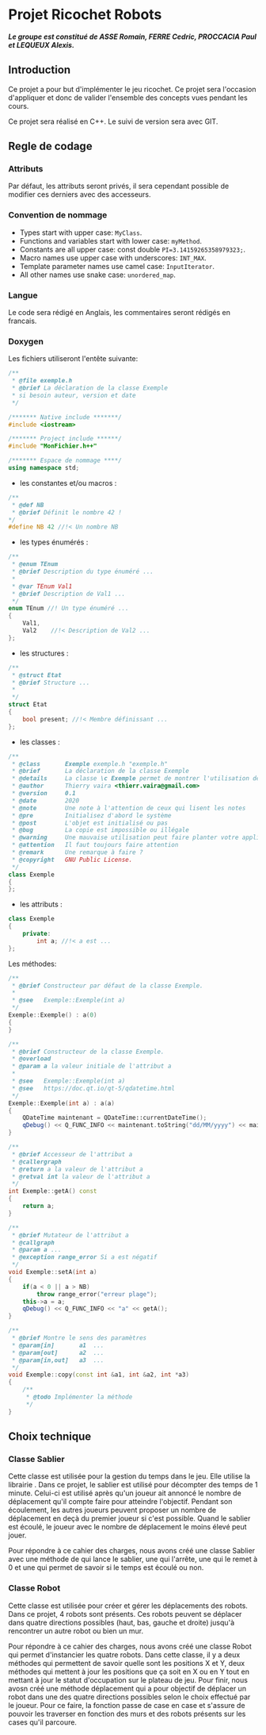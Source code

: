 # Projet Ricochet Robots
***Le groupe est constitué de ASSE Romain, FERRE Cedric, PROCCACIA Paul et LEQUEUX Alexis.***

## Introduction

Ce projet a pour but d'implémenter le jeu ricochet. Ce projet sera l'occasion d'appliquer et donc de valider l'ensemble des concepts vues pendant les cours.

Ce projet sera réalisé en C++. Le suivi de version sera avec GIT.

## Regle de codage

### Attributs
Par défaut, les attributs seront privés, il sera cependant possible de modifier ces derniers avec des accesseurs.

### Convention de nommage
- Types start with upper case: `MyClass`.
- Functions and variables start with lower case: `myMethod`.
- Constants are all upper case: const double `PI=3.14159265358979323;`.
- Macro names use upper case with underscores: `INT_MAX`.
- Template parameter names use camel case: `InputIterator`.
- All other names use snake case: `unordered_map`.

### Langue

Le code sera rédigé en Anglais, les commentaires seront rédigés en francais.

### Doxygen

Les fichiers utiliseront l'entête suivante:

``` C++
/**
 * @file exemple.h
 * @brief La déclaration de la classe Exemple
 * si besoin auteur, version et date
 */

/******* Native include *******/
#include <iostream>

/******* Project include ******/
#include "MonFichier.h++"

/******* Espace de nommage ****/
using namespace std;

```

- les constantes et/ou macros :

```C++
/**
 * @def NB
 * @brief Définit le nombre 42 !
*/
#define NB 42 //!< Un nombre NB
```
- les types énumérés :
```C++
/**
 * @enum TEnum
 * @brief Description du type énuméré ...
 *
 * @var TEnum Val1
 * @brief Description de Val1 ...
 */
enum TEnum //! Un type énuméré ...
{
    Val1,
    Val2    //!< Description de Val2 ...
};
```
- les structures :
``` C++
/**
 * @struct Etat
 * @brief Structure ...
 *
 */
struct Etat
{
    bool present; //!< Membre définissant ...
};
```
- les classes :
``` C++
/**
 * @class       Exemple exemple.h "exemple.h"
 * @brief       La déclaration de la classe Exemple
 * @details     La classe \c Exemple permet de montrer l'utilisation des \em tags \b Doxygen
 * @author      Thierry vaira <thierr.vaira@gmail.com>
 * @version     0.1
 * @date        2020
 * @note        Une note à l'attention de ceux qui lisent les notes
 * @pre         Initialisez d'abord le système
 * @post        L'objet est initialisé ou pas
 * @bug         La copie est impossible ou illégale
 * @warning     Une mauvaise utilisation peut faire planter votre application (c'est votre faute)
 * @attention   Il faut toujours faire attention
 * @remark      Une remarque à faire ?
 * @copyright   GNU Public License.
 */
class Exemple
{
};
```
- les attributs :
``` C++
class Exemple
{
    private:
        int a; //!< a est ...
};
```

Les méthodes:

``` C++
/**
 * @brief Constructeur par défaut de la classe Exemple.
 *
 * @see   Exemple::Exemple(int a)
 */
Exemple::Exemple() : a(0)
{
}

/**
 * @brief Constructeur de la classe Exemple.
 * @overload
 * @param a la valeur initiale de l'attribut a
 *
 * @see   Exemple::Exemple(int a)
 * @see   https://doc.qt.io/qt-5/qdatetime.html
 */
Exemple::Exemple(int a) : a(a)
{
    QDateTime maintenant = QDateTime::currentDateTime();
    qDebug() << Q_FUNC_INFO << maintenant.toString("dd/MM/yyyy") << maintenant.toString("hh:mm:ss") << "a" << a << this;
}

/**
 * @brief Accesseur de l'attribut a
 * @callergraph
 * @return a la valeur de l'attribut a
 * @retval int la valeur de l'attribut a
 */
int Exemple::getA() const
{
    return a;
}

/**
 * @brief Mutateur de l'attribut a
 * @callgraph
 * @param a ...
 * @exception range_error Si a est négatif
 */
void Exemple::setA(int a)
{
    if(a < 0 || a > NB)
        throw range_error("erreur plage");
    this->a = a;
    qDebug() << Q_FUNC_INFO << "a" << getA();
}

/**
 * @brief Montre le sens des paramètres
 * @param[in]       a1  ...
 * @param[out]      a2  ...
 * @param[in,out]   a3  ...
 */
void Exemple::copy(const int &a1, int &a2, int *a3)
{
    /**
     * @todo Implémenter la méthode
     */
}
```
## Choix technique

### Classe Sablier

Cette classe est utilisée pour la gestion du temps dans le jeu. Elle utilise la librairie <Chrono>. 
Dans ce projet, le sablier est utilisé pour décompter des temps de 1 minute. Celui-ci est utilisé après qu'un joueur ait annoncé le nombre de déplacement qu'il compte faire pour atteindre l'objectif. Pendant son écoulement, les autres joueurs peuvent proposer un nombre de déplacement en deçà du premier joueur si c'est possible. Quand le sablier est écoulé, le joueur avec le nombre de déplacement le moins élevé peut jouer.
    
Pour répondre à ce cahier des charges, nous avons créé une classe Sablier avec une méthode de qui lance le sablier, une qui l'arrête, une qui le remet à 0 et une qui permet de savoir si le temps est écoulé ou non.
 
### Classe Robot
    
Cette classe est utilisée pour créer et gérer les déplacements des robots.
Dans ce projet, 4 robots sont présents. Ces robots peuvent se déplacer dans quatre directions possibles (haut, bas, gauche et droite) jusqu'à rencontrer un autre robot ou bien un mur.
    
Pour répondre à ce cahier des charges, nous avons créé une classe Robot qui permet d'instancier les quatre robots. Dans cette classe, il y a deux méthodes qui permettent de savoir quelle sont les positions X et Y, deux méthodes qui mettent à jour les positions que ça soit en X ou en Y tout en mettant à jour le statut d'occupation sur le plateau de jeu. Pour finir, nous avosn créé une méthode déplacement qui a pour objectif de déplacer un robot dans une des quatre directions possibles selon le choix effectué par le joueur. Pour ce faire, la fonction passe de case en case et s'assure de pouvoir les traverser en fonction des murs et des robots présents sur les cases qu'il parcoure.
    
 
